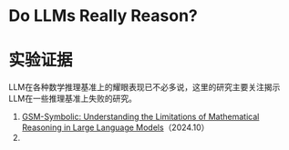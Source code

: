 # Do LLMs Really Reason?

# 实验证据

LLM在各种数学推理基准上的耀眼表现已不必多说，这里的研究主要关注揭示LLM在一些推理基准上失败的研究。

1. [GSM-Symbolic: Understanding the Limitations of Mathematical Reasoning in Large Language Models](https://arxiv.org/abs/2410.05229)（2024.10）
2. 
